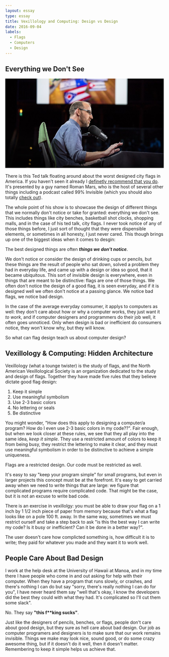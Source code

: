 ```yaml
---
layout: essay
type: essay
title: Vexillology and Computing: Design vs Design
date: 2016-09-04
labels:
  - Flags
  - Computers
  - Design
---
```

## Everything we Don't See

 <img class="ui medium right floated rounded image" src="../images/roman.jpg">
 
There is this Ted talk floating around about the worst designed city flags in America. If you haven't seen it already I [definetly recommend that you do](https://youtu.be/pnv5iKB2hl4). It's presented by a guy named Roman Mars, who is the host of several other things including a podcast called 99% Invisible (which you should also totally [check out](http://99percentinvisible.org)).

The whole point of his show is to showcase the design of different things that we normally don't notice or take for granted: everything we don't see. This includes things like city benches, basketball shot clocks, shopping malls, and in the case of his ted talk, city flags. I never took notice of any of those things before, I just sort of thought that they were dispensible elements, or sometimes in all honesty, I just never cared. This though brings up one of the biggest ideas when it comes to desgin:

The best designed things are often <b><i>things we don't notice</i></b>.

We don't notice or consider the design of drinking cups or pencils, but these things are the result of people who sat down, solved a problem they had in everyday life, and came up with a design or idea so good, that it became ubiquitous. This sort of invisible design is everywhere, even in things that are meant to be distinctive: flags are one of those things. We often don't notice the design of a good flag, it is seen everyday, and if it is designed well we often don't notice at a passing glance. We notice bad flags, we notice bad design.

In the case of the average everyday comsumer, it applys to computers as well: they don't care about how or why a computer works, they just want it <i>to work</i>, and if computer designers and programmers do their job well, it often goes unnoticed. Only when design is bad or inefficient do consumers notice, they won't know why, but they will know. 

So what can flag design teach us about computer design?

## Vexillology & Computing: Hidden Architecture

Vexillology (what a tounge twister) is the study of flags, and the North American Vexillological Society is an organization dedicated to the study and design of flags. Together they have made five rules that they believe dictate good flag design:

<ol>
<li> Keep it simple </li>
<li> Use meaningful symbolism </li>
<li> Use 2-3 basic colors </li>
<li> No lettering or seals </li>
<li> Be distinctive </li>
</ol>

You might wonder, "How does this apply to designing a computer/a program? How do I even use 2-3 basic colors in my code??". Fair enough, but when we look closer at these rules, we see that they all play into the same idea, <i>keep it simple</i>. They use a restricted amount of colors to keep it from being busy, they restrict the lettering to make it clear, and they must use meaningful symbolism in order to be distinctive to achieve a simple uniqueness. 

Flags are a restricted design. Our code must be restricted as well.

It's easy to say "keep your program simple" for small programs, but even in larger projects this concept must be at the forefront. It's easy to get carried away when we need to write things that are large: we figure that complicated programs require complicated code. That might be the case, but it is not an excuse to write bad code. 

There is an exercise in vexillolgy: you must be able to draw your flag on a 1 inch by 1 1/2 inch piece of paper from memory because that's what a flag looks like on a pole 100 ft. away. In the same way, sometimes we must restrict ourself and take a step back to ask "is this the best way I can write my code? Is it busy or inefficient? Can it be done in a better way?".

The user doesn't care how complicted something is, how difficult it is to write; they paid for whatever you made and they want it to work well.

## People Care About Bad Design

I work at the help desk at the University of Hawaii at Manoa, and in my time there I have people who come in and out asking for help with their computer. When they have a program that runs slowly, or crashes, and there's nothing I can do but say "sorry, there's really nothing I can do for you", I have never heard them say "well that's okay, I know the developers did the best they could with what they had. It's complicated so I'll cut them some slack".

No. They say <strong>"this f**king sucks"</strong>.

Just like the designers of pencils, benches, or flags, people don't care about good design, but they sure as hell care about bad design. Our job as computer programers and designers is to make sure that our work remains invisible. Things we make may look nice, sound good, or do some crazy awesome thing, but if it doesn't do it well, then it doesn't matter. Remembering to keep it simple helps us achieve that. 

